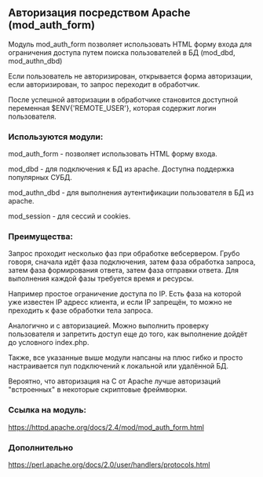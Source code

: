 ## Авторизация посредством Apache (mod_auth_form)

Модуль mod_auth_form позволяет использовать HTML форму входа для ограничения доступа путем поиска пользователей в БД (mod_dbd, mod_authn_dbd)

Если пользователь не авторизирован, открывается форма авторизации, если авторизирован, то запрос переходит в обработчик.

После успешной авторизации в обработчике становится доступной переменная $ENV{'REMOTE_USER'}, которая содержит логин пользователя.

### Используются модули:

mod_auth_form - позволяет использовать HTML форму входа.

mod_dbd       - для подключения к БД из apache. Доступна поддержка популярных СУБД.

mod_authn_dbd - для выполнения аутентификации пользователя в БД из apache.

mod_session   - для сессий и cookies.

### Преимущества:

Запрос проходит несколько фаз при обработке вебсервером. Грубо говоря, сначала идёт фаза подключения, затем фаза обработка запроса, затем фаза формирования ответа, затем фаза отправки ответа. Для выполнения каждой фазы требуется время и ресурсы.

Например простое ограничение доступа по IP. Есть фаза на которой уже известен IP адресс клиента, и если IP запрещён, то можно не преходить к фазе обработки тела запроса.

Аналогично и с авторизацией. Можно выполнить проверку пользователя и запретить доступ еще до того, как выполнение дойдёт до условного index.php.

Также, все указанные выше модули напсаны на плюс гибко и просто настраивается пул подключений к локальной или удалённой БД.

Вероятно, что авторизация на C от Apache лучше авторизаций "встроенных" в некоторые скриптовые фреймворки.

### Ссылка на модуль:

https://httpd.apache.org/docs/2.4/mod/mod_auth_form.html

### Дополнительно

https://perl.apache.org/docs/2.0/user/handlers/protocols.html
